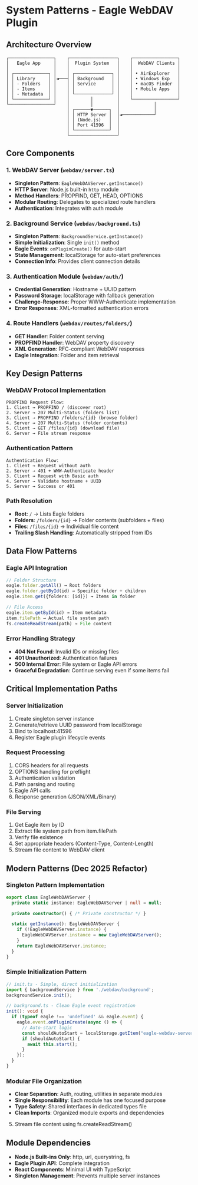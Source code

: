 # System Patterns - Eagle WebDAV Plugin

## Architecture Overview
```
┌─────────────────┐    ┌──────────────────┐    ┌─────────────────┐
│   Eagle App     │    │  Plugin System   │    │  WebDAV Clients │
│                 │    │                  │    │                 │
│ ┌─────────────┐ │    │ ┌──────────────┐ │    │ • AirExplorer   │
│ │ Library     │ │◄───┤ │ Background   │ │    │ • Windows Exp   │
│ │ - Folders   │ │    │ │ Service      │ │    │ • macOS Finder  │
│ │ - Items     │ │    │ │              │ │    │ • Mobile Apps   │
│ │ - Metadata  │ │    │ └──────────────┘ │    │                 │
│ └─────────────┘ │    │        │         │    └─────────────────┘
└─────────────────┘    │        │         │             │
                       │ ┌──────▼──────┐  │             │
                       │ │ HTTP Server │  │◄────────────┘
                       │ │ (Node.js)   │  │
                       │ │ Port 41596  │  │
                       │ └─────────────┘  │
                       └──────────────────┘
```

## Core Components

### 1. WebDAV Server (`webdav/server.ts`)
- **Singleton Pattern**: `EagleWebDAVServer.getInstance()`
- **HTTP Server**: Node.js built-in `http` module
- **Method Handlers**: PROPFIND, GET, HEAD, OPTIONS
- **Modular Routing**: Delegates to specialized route handlers
- **Authentication**: Integrates with auth module

### 2. Background Service (`webdav/background.ts`)
- **Singleton Pattern**: `BackgroundService.getInstance()`
- **Simple Initialization**: Single `init()` method
- **Eagle Events**: `onPluginCreate()` for auto-start
- **State Management**: localStorage for auto-start preferences
- **Connection Info**: Provides client connection details

### 3. Authentication Module (`webdav/auth/`)
- **Credential Generation**: Hostname + UUID pattern
- **Password Storage**: localStorage with fallback generation
- **Challenge-Response**: Proper WWW-Authenticate implementation
- **Error Responses**: XML-formatted authentication errors

### 4. Route Handlers (`webdav/routes/folders/`)
- **GET Handler**: Folder content serving
- **PROPFIND Handler**: WebDAV property discovery
- **XML Generation**: RFC-compliant WebDAV responses
- **Eagle Integration**: Folder and item retrieval

## Key Design Patterns

### WebDAV Protocol Implementation
```
PROPFIND Request Flow:
1. Client → PROPFIND / (discover root)
2. Server → 207 Multi-Status (folders list)
3. Client → PROPFIND /folders/{id} (browse folder)
4. Server → 207 Multi-Status (folder contents)
5. Client → GET /files/{id} (download file)
6. Server → File stream response
```

### Authentication Pattern
```
Authentication Flow:
1. Client → Request without auth
2. Server → 401 + WWW-Authenticate header
3. Client → Request with Basic auth
4. Server → Validate hostname + UUID
5. Server → Success or 401
```

### Path Resolution
- **Root**: `/` → Lists Eagle folders
- **Folders**: `/folders/{id}` → Folder contents (subfolders + files)
- **Files**: `/files/{id}` → Individual file content
- **Trailing Slash Handling**: Automatically stripped from IDs

## Data Flow Patterns

### Eagle API Integration
```typescript
// Folder Structure
eagle.folder.getAll() → Root folders
eagle.folder.getById(id) → Specific folder + children
eagle.item.get({folders: [id]}) → Items in folder

// File Access
eagle.item.getById(id) → Item metadata
item.filePath → Actual file system path
fs.createReadStream(path) → File content
```

### Error Handling Strategy
- **404 Not Found**: Invalid IDs or missing files
- **401 Unauthorized**: Authentication failures
- **500 Internal Error**: File system or Eagle API errors
- **Graceful Degradation**: Continue serving even if some items fail

## Critical Implementation Paths

### Server Initialization
1. Create singleton server instance
2. Generate/retrieve UUID password from localStorage
3. Bind to localhost:41596
4. Register Eagle plugin lifecycle events

### Request Processing
1. CORS headers for all requests
2. OPTIONS handling for preflight
3. Authentication validation
4. Path parsing and routing
5. Eagle API calls
6. Response generation (JSON/XML/Binary)

### File Serving
1. Get Eagle item by ID
2. Extract file system path from item.filePath
3. Verify file existence
4. Set appropriate headers (Content-Type, Content-Length)
5. Stream file content to WebDAV client

## Modern Patterns (Dec 2025 Refactor)

### Singleton Pattern Implementation
```typescript
export class EagleWebDAVServer {
  private static instance: EagleWebDAVServer | null = null;

  private constructor() { /* Private constructor */ }

  static getInstance(): EagleWebDAVServer {
    if (!EagleWebDAVServer.instance) {
      EagleWebDAVServer.instance = new EagleWebDAVServer();
    }
    return EagleWebDAVServer.instance;
  }
}
```

### Simple Initialization Pattern
```typescript
// init.ts - Simple, direct initialization
import { backgroundService } from './webdav/background';
backgroundService.init();

// background.ts - Clean Eagle event registration
init(): void {
  if (typeof eagle !== 'undefined' && eagle.event) {
    eagle.event.onPluginCreate(async () => {
      // Auto-start logic
      const shouldAutoStart = localStorage.getItem("eagle-webdav-server-state") !== "stopped";
      if (shouldAutoStart) {
        await this.start();
      }
    });
  }
}
```

### Modular File Organization
- **Clear Separation**: Auth, routing, utilities in separate modules
- **Single Responsibility**: Each module has one focused purpose
- **Type Safety**: Shared interfaces in dedicated types file
- **Clean Imports**: Organized module exports and dependencies
5. Stream file content using fs.createReadStream()

## Module Dependencies
- **Node.js Built-ins Only**: http, url, querystring, fs
- **Eagle Plugin API**: Complete integration
- **React Components**: Minimal UI with TypeScript
- **Singleton Management**: Prevents multiple server instances